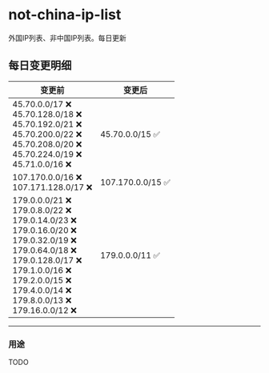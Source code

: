 # not-china-ip-list
外国IP列表、非中国IP列表。每日更新

每日变更明细
--------------------
|  变更前   | 变更后 |
|  ----  | ----  |
|  45.70.0.0/17 :x: <br> 45.70.128.0/18 :x: <br> 45.70.192.0/21 :x: <br> 45.70.200.0/22 :x: <br> 45.70.208.0/20 :x: <br> 45.70.224.0/19 :x: <br> 45.71.0.0/16 :x: <br> | 45.70.0.0/15 :white_check_mark: | 
|  107.170.0.0/16 :x: <br> 107.171.128.0/17 :x: <br> | 107.170.0.0/15 :white_check_mark: | 
|  179.0.0.0/21 :x: <br> 179.0.8.0/22 :x: <br> 179.0.14.0/23 :x: <br> 179.0.16.0/20 :x: <br> 179.0.32.0/19 :x: <br> 179.0.64.0/18 :x: <br> 179.0.128.0/17 :x: <br> 179.1.0.0/16 :x: <br> 179.2.0.0/15 :x: <br> 179.4.0.0/14 :x: <br> 179.8.0.0/13 :x: <br> 179.16.0.0/12 :x: <br> | 179.0.0.0/11 :white_check_mark: | 

--------------------
### 用途
TODO
